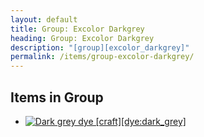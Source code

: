 ```yaml
---
layout: default
title: Group: Excolor Darkgrey
heading: Group: Excolor Darkgrey
description: "[group][excolor_darkgrey]"
permalink: /items/group-excolor-darkgrey/
---
```



## Items in Group

<ul class="list-items clearfix">
    <li><a href="{{site.baseurl}}/items/dye-dark-grey/"><img src="{{site.baseurl}}/assets/img/items/textures/dye_dark_grey.png" data-toggle="tooltip" title="Dark grey dye [craft][dye:dark_grey]"></a></li>
</ul>
